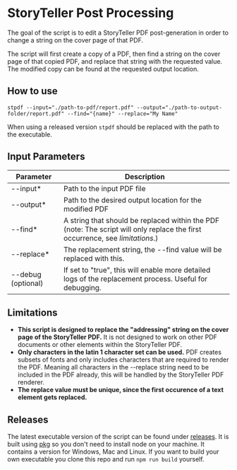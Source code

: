 # StoryTeller Post Processing
The goal of the script is to edit a StoryTeller PDF post-generation in order to change a string on the cover page of that PDF.

The script will first create a copy of a PDF, then find a string on the cover page of that copied PDF, and replace that string with the requested value. The modified copy can be found at the requested output location.

## How to use

`stpdf --input="./path-to-pdf/report.pdf" --output="./path-to-output-folder/report.pdf" --find="{name}" --replace="My Name"`

When using a released version `stpdf` should be replaced with the path to the executable.

## Input Parameters

| Parameter | Description |
| ----------- | ----------- |
| --input* | Path to the input PDF file |
| --output* | Path to the desired output location for the modified PDF |
| --find* | A string that should be replaced within the PDF (note: The script will only replace the first occurrence, see *limitations*.) |
| --replace* | The replacement string, the --find value will be replaced with this.  |
| --debug (optional) | If set to "true", this will enable more detailed logs of the replacement process. Useful for debugging. |

## Limitations
- **This script is designed to replace the "addressing" string on the cover page of the StoryTeller PDF.** It is not designed to work on other PDF documents or other elements within the StoryTeller PDF.
- **Only characters in the latin 1 character set can be used.** PDF creates subsets of fonts and only includes characters that are required to render the PDF. Meaning all characters in the --replace string need to be included in the PDF already, this will be handled by the StoryTeller PDF renderer.
- **The replace value must be unique, since the first occurence of a text element gets replaced.**

## Releases
The latest executable version of the script can be found under [releases](https://github.com/investsuite/storyteller-pdf-post-processing/releases). It is built using [pkg](https://github.com/vercel/pkg) so you don't need to install node on your machine. It contains a version for Windows, Mac and Linux. If you want to build your own executable you clone this repo and run `npm run build` yourself.

